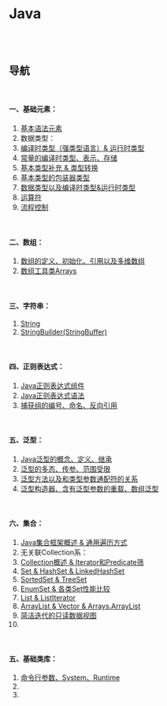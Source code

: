 # Java

<br><br>

## 导航

<br>

#### 一、基础元素：

1. [基本语法元素](基础元素/基本语法元素.md#基本语法元素)
2. 数据类型：
  1. [编译时类型（强类型语言）& 运行时类型](基础元素/数据类型/编译时类型（强类型语言）%26%20运行时类型.md#编译时类型强类型语言-运行时类型)
  2. [常量的编译时类型、表示、存储](基础元素/数据类型/常量的编译时类型、表示、存储.md#常量的编译时类型表示存储)
  3. [基本类型补充 & 类型转换](基础元素/数据类型/基本类型补充%20%26%20类型转换.md#基本类型补充--类型转换)
  4. [基本类型的包装器类型](基础元素/数据类型/基本类型的包装器类型.md#基本类型的包装器类型)
2. [数据类型以及编译时类型&运行时类型](基础元素/数据类型以及编译时类型%26运行时类型.md#数据类型以及编译时类型运行时类型)
3. [运算符](基础元素/运算符.md#运算符)
4. [流程控制](基础元素/流程控制.md#流程控制)

<br>

#### 二、数组：

1. [数组的定义、初始化、引用以及多维数组](数组/数组的定义、初始化、引用以及多维数组.md#数组的定义初始化引用以及多维数组)
2. [数组工具类Arrays](数组/数组工具类Arrays.md#数组工具类arrays)

<br>

#### 三、字符串：

1. [String](字符串/String.md#string)
2. [StringBuilder(StringBuffer)](字符串/StringBuilder(StringBuffer).md#stringbuilderstringbuffer)

<br>

#### 四、正则表达式：

1. [Java正则表达式组件](正则表达式/Java正则表达式组件.md#java正则表达式组件)
2. [Java正则表达式语法](正则表达式/Java正则表达式语法.md#java正则表达式语法)
3. [捕获组的编号、命名、反向引用](正则表达式/捕获组的编号、命名、反向引用.md#捕获组的编号命名反向引用)

<br>

#### 五、泛型：

1. [Java泛型的概念、定义、继承](泛型/Java泛型的概念、定义、继承.md#java泛型的概念定义继承)
2. [泛型的多态、传参、范围受限](泛型/泛型的多态、传参、范围受限.md#泛型的多态传参范围受限)
3. [泛型方法以及和类型参数通配符的关系](泛型/泛型方法以及和类型参数通配符的关系.md#泛型方法以及和类型参数通配符的关系)
4. [泛型构造器、含有泛型参数的重载、数组泛型](泛型/泛型构造器、含有泛型参数的重载、数组泛型.md#泛型构造器含有泛型参数的重载数组泛型)

<br>

#### 六、集合：

1. [Java集合框架概述 & 通用遍历方式](集合/Java集合框架概述%20%26%20通用遍历方式.md#java集合框架概述--通用遍历方式)
2. 无关联Collection系：
  1. [Collection概述 & Iterator和Predicate筛](集合/无关联Collection系/Collection概述%20%26%20Iterator和Predicate筛.md#collection概述--iterator和predicate筛)
  2. [Set & HashSet & LinkedHashSet](集合/无关联Collection系/HashSet%20%26%20LinkedHashSet.md#set--hashset--linkedhashset)
  3. [SortedSet & TreeSet](集合/无关联Collection系/SortedSet%20%26%20TreeSet.md#sortedset--treeset)
  4. [EnumSet & 各类Set性能比较](集合/无关联Collection系/EnumSet%20%26%20各类Set性能比较.md#enumset--各类set性能比较)
  5. [List & ListIterator](集合/无关联Collection系/List%20%26%20ListIterator.md#list--listiterator)
  6. [ArrayList & Vector & Arrays.ArrayList](集合/无关联Collection系/ArrayList%20%26%20Vector%20%26%20Arrays.ArrayList.md#arraylist--vector--arraysarraylist)
3. [简洁迭代的只读数据视图]()
4.

<br>

#### 五、基础类库：

1. [命令行参数、System、Runtime]()
2. []()
3. []()

